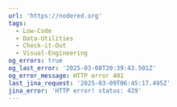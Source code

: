 ```yaml
---
url: 'https://nodered.org'
tags:
  - Low-Code
  - Data-Utilities
  - Check-it-Out
  - Visual-Engineering
og_errors: true
og_last_error: '2025-03-08T20:39:43.501Z'
og_error_message: HTTP error 401
last_jina_request: '2025-03-09T06:45:17.495Z'
jina_error: 'HTTP error! status: 429'
---
```



